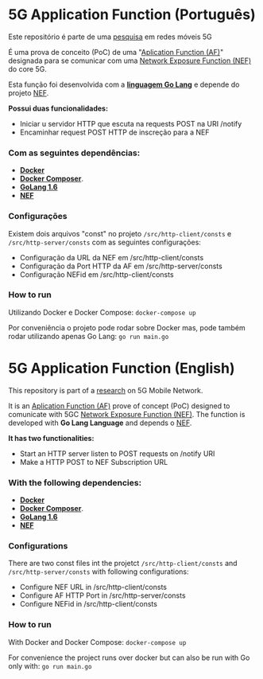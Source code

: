 # 5G Application Function (Português)

Este repositório é parte de uma [pesquisa](https://github.com/arieldll/trabalho-cmu) em redes móveis 5G

É uma prova de conceito (PoC) de uma "[Aplication Function (AF)](https://github.com/jdegre/5GC_APIs#af-application-function)" designada para se comunicar com uma [Network Exposure Function (NEF)](https://github.com/arieldll/trabalho-cmu) do core 5G.

Esta função foi desenvolvida com a **[linguagem Go Lang](https://go.dev/)** e depende do projeto [NEF](https://github.com/arieldll/trabalho-cmu).

**Possui duas funcionalidades:**
- Iniciar u servidor HTTP que escuta na requests POST na URI /notify
- Encaminhar request POST HTTP de inscreção para a NEF


### Com as seguintes dependências:
- **[Docker](https://www.docker.com/)**
- **[Docker Composer](https://docs.docker.com/engine/reference/commandline/compose/)**.
- **[GoLang 1.6](https://go.dev/)**
- **[NEF](https://github.com/arieldll/trabalho-cmu)**

### Configurações
Existem dois arquivos "const" no projeto `/src/http-client/consts` e `/src/http-server/consts`
com as seguintes configurações:

- Configuração da URL da NEF em /src/http-client/consts
- Configuração da Port HTTP da AF em /src/http-server/consts
- Configuração NEFid em /src/http-client/consts

### How to run
Utilizando Docker e Docker Compose:
`docker-compose up`

Por conveniência o projeto pode rodar sobre Docker mas, pode também rodar utilizando apenas Go Lang:
`go run main.go`

# 5G Application Function (English)

This repository is part of a [research](https://github.com/arieldll/trabalho-cmu) on 5G Mobile Network.

It is an [Aplication Function (AF)](https://github.com/jdegre/5GC_APIs#af-application-function) prove of concept (PoC) designed to comunicate with 5GC [Network Exposure Function (NEF)](https://github.com/arieldll/trabalho-cmu).
The function is developed with **Go Lang Language** and depends o [NEF]((https://github.com/arieldll/trabalho-cmu)).

**It has two functionalities:**
- Start an HTTP server listen to POST requests on /notify URI
- Make a HTTP POST to NEF Subscription URL


### With the following dependencies:
- **[Docker](https://www.docker.com/)**
- **[Docker Composer](https://docs.docker.com/engine/reference/commandline/compose/)**.
- **[GoLang 1.6](https://go.dev/)**
- **[NEF](https://github.com/arieldll/trabalho-cmu)**


### Configurations
There are two const files int the projetct `/src/http-client/consts` and `/src/http-server/consts` with following configurations:

- Configure NEF URL in /src/http-client/consts
- Configure AF HTTP Port in /src/http-server/consts
- Configure NEFid in /src/http-client/consts

### How to run
With Docker and Docker Compose:
`docker-compose up`

For convenience the project runs over docker but can also be run with Go only with:
`go run main.go`








